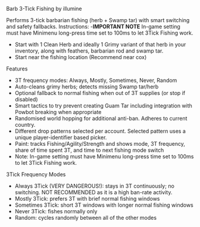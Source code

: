 Barb 3-Tick Fishing by illumine

Performs 3-tick barbarian fishing (herb + Swamp tar) with smart switching and safety fallbacks.
Instructions:
-**IMPORTANT NOTE** In-game setting must have Minimenu long-press time set to 100ms to let 3Tick Fishing work.
- Start with 1 Clean Herb and ideally 1 Grimy variant of that herb in your inventory, along with feathers, barbarian rod and swamp tar.
- Start near the fishing location (Recommend near cox)

Features
- 3T frequency modes: Always, Mostly, Sometimes, Never, Random
- Auto-cleans grimy herbs; detects missing Swamp tar/herb 
- Optional fallback to normal fishing when out of 3T supplies (or stop if disabled)
- Smart tactics to try prevent creating Guam Tar including integration with Powbot breaking when appropriate
- Randomised world hopping for additional anti-ban. Adheres to current country.
- Different drop patterns selected per account. Selected pattern uses a unique player-identifier based picker.
- Paint: tracks Fishing/Agility/Strength and shows mode, 3T frequency, share of time spent 3T, and time to next fishing mode switch
- Note: In-game setting must have Minimenu long-press time set to 100ms to let 3Tick Fishing work.

3Tick Frequency Modes
- Always 3Tick (VERY DANGEROUS!): stays in 3T continuously; no switching. NOT RECOMMENDED as it is a high ban-rate activity.
- Mostly 3Tick: prefers 3T with brief normal fishing windows
- Sometimes 3Tick: short 3T windows with longer normal fishing windows
- Never 3Tick: fishes normally only
- Random: cycles randomly between all of the other modes
